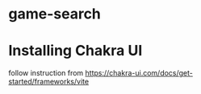 # game-search

# Installing Chakra UI

follow instruction from https://chakra-ui.com/docs/get-started/frameworks/vite

